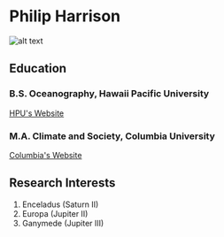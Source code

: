 # Philip Harrison

![alt text](https://scontent.fnyc1-1.fna.fbcdn.net/v/t1.0-9/18555962_1671002826250195_1907627216855044567_n.jpg?_nc_cat=0&oh=a32f8ecbfd8fbaa71b09f4c6b5f4e494&oe=5BEF4487)

## Education
### B.S. Oceanography, Hawaii Pacific University
[HPU's Website](https://www.hpu.edu/)
### M.A. Climate and Society, Columbia University
[Columbia's Website](https://www.columbia.edu/)
## Research Interests
1. Enceladus (Saturn II)
2. Europa (Jupiter II)
3. Ganymede (Jupiter III)